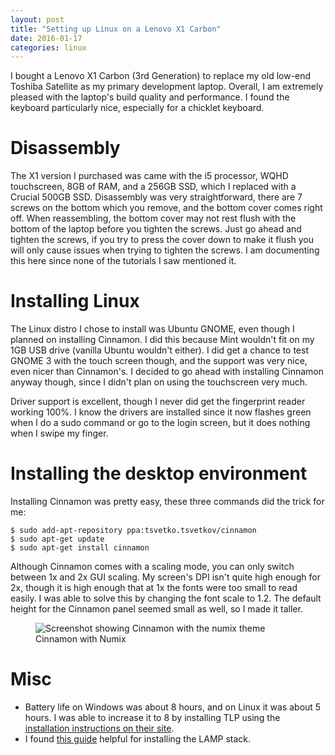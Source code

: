 ```yaml
---
layout: post
title: "Setting up Linux on a Lenovo X1 Carbon"
date: 2016-01-17
categories: linux
---
```


I bought a Lenovo X1 Carbon (3rd Generation) to replace my old low-end Toshiba Satellite as my primary development laptop. Overall, I am extremely pleased with the laptop's build quality and performance. I found the keyboard particularly nice, especially for a chicklet keyboard.

# Disassembly

The X1 version I purchased was came with the i5 processor, WQHD touchscreen, 8GB of RAM, and a 256GB SSD, which I replaced with a Crucial 500GB SSD. Disassembly was very straightforward, there are 7 screws on the bottom which you remove, and the bottom cover comes right off. When reassembling, the bottom cover may not rest flush with the bottom of the laptop before you tighten the screws. Just go ahead and tighten the screws, if you try to press the cover down to make it flush you will only cause issues when trying to tighten the screws. I am documenting this here since none of the tutorials I saw mentioned it.

# Installing Linux

The Linux distro I chose to install was Ubuntu GNOME, even though I planned on installing Cinnamon. I did this because Mint wouldn't fit on my 1GB USB drive (vanilla Ubuntu wouldn't either). I did get a chance to test GNOME 3 with the touch screen though, and the support was very nice, even nicer than Cinnamon's. I decided to go ahead with installing Cinnamon anyway though, since I didn't plan on using the touchscreen very much.

Driver support is excellent, though I never did get the fingerprint reader working 100%. I know the drivers are installed since it now flashes green when I do a sudo command or go to the login screen, but it does nothing when I swipe my finger.

# Installing the desktop environment

Installing Cinnamon was pretty easy, these three commands did the trick for me:

~~~
$ sudo add-apt-repository ppa:tsvetko.tsvetkov/cinnamon
$ sudo apt-get update
$ sudo apt-get install cinnamon
~~~

Although Cinnamon comes with a scaling mode, you can only switch between 1x and 2x GUI scaling. My screen's DPI isn't quite high enough for 2x, though it is high enough that at 1x the fonts were too small to read easily. I was able to solve this by changing the font scale to 1.2. The default height for the Cinnamon panel seemed small as well, so I made it taller.

<figure>
<img src="{% asset_path x1screenshot1.jpg %}" alt="Screenshot showing Cinnamon with the numix theme">
<figcaption>Cinnamon with Numix</figcaption>
</figure>

# Misc

* Battery life on Windows was about 8 hours, and on Linux it was about 5 hours. I was able to increase it to 8 by installing TLP using the [installation instructions on their site](http://linrunner.de/en/tlp/docs/tlp-linux-advanced-power-management.html#installation).
* I found [this guide](https://www.digitalocean.com/community/tutorials/how-to-install-linux-apache-mysql-php-lamp-stack-on-ubuntu) helpful for installing the LAMP stack.

